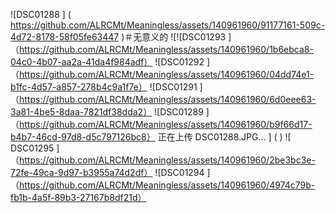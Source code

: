 ![DSC01288 ] ( https://github.com/ALRCMt/Meaningless/assets/140961960/91177161-509c-4d72-8178-58f05fe63447 )＃无意义的
![![DSC01293 ] （https://github.com/ALRCMt/Meaningless/assets/140961960/1b6ebca8-04c0-4b07-aa2a-41da4f984adf）
![DSC01292 ] （https://github.com/ALRCMt/Meaningless/assets/140961960/04dd74e1-b1fc-4d57-a857-278b4c9a1f7e）
![DSC01291 ] （https://github.com/ALRCMt/Meaningless/assets/140961960/6d0eee63-3a81-4be5-8daa-7821df38dda2）
![DSC01289 ] （https://github.com/ALRCMt/Meaningless/assets/140961960/b9f66d17-b4b7-46cd-97d8-d5c797126bc8）
正在上传 DSC01288.JPG... ] ( )
![ DSC01295 ]（https://github.com/ALRCMt/Meaningless/assets/140961960/2be3bc3e-72fe-49ca-9d97-b3955a74d2df）
![DSC01294 ]（https://github.com/ALRCMt/Meaningless/assets/140961960/4974c79b-fb1b-4a5f-89b3-27167b8df21d）
